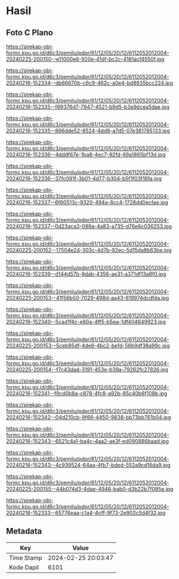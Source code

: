 # Hasil

## Foto C Plano

https://sirekap-obj-formc.kpu.go.id/d6c3/pemilu/pdpr/61/12/05/20/12/6112052012004-20240225-200150--e11000e6-920e-41df-bc2c-4181acf4550f.jpg

https://sirekap-obj-formc.kpu.go.id/d6c3/pemilu/pdpr/61/12/05/20/12/6112052012004-20240216-152334--db66670b-c6c9-462c-a0e4-bd8935bcc224.jpg

https://sirekap-obj-formc.kpu.go.id/d6c3/pemilu/pdpr/61/12/05/20/12/6112052012004-20240216-152335--f89376d7-7947-4521-b9d5-b3a9dcea5dae.jpg

https://sirekap-obj-formc.kpu.go.id/d6c3/pemilu/pdpr/61/12/05/20/12/6112052012004-20240216-152335--896dde52-8524-4dd9-a7d5-07e381785133.jpg

https://sirekap-obj-formc.kpu.go.id/d6c3/pemilu/pdpr/61/12/05/20/12/6112052012004-20240216-152336--4dddf67e-1ba8-4ec7-92fd-69a1865bf13d.jpg

https://sirekap-obj-formc.kpu.go.id/d6c3/pemilu/pdpr/61/12/05/20/12/6112052012004-20240216-152336--37fc091f-3b01-4d77-b304-b5f1f03f16fa.jpg

https://sirekap-obj-formc.kpu.go.id/d6c3/pemilu/pdpr/61/12/05/20/12/6112052012004-20240216-152337--6f60513c-9320-494a-8cc4-1728dd0ecfae.jpg

https://sirekap-obj-formc.kpu.go.id/d6c3/pemilu/pdpr/61/12/05/20/12/6112052012004-20240216-152337--0d23aca3-089a-4a83-a735-d76e6c036253.jpg

https://sirekap-obj-formc.kpu.go.id/d6c3/pemilu/pdpr/61/12/05/20/12/6112052012004-20240225-200152--17504e24-303c-4d7b-92ec-5d15da8b63be.jpg

https://sirekap-obj-formc.kpu.go.id/d6c3/pemilu/pdpr/61/12/05/20/12/6112052012004-20240216-152339--d144d57b-8dab-4356-ae31-a371df13a8f0.jpg

https://sirekap-obj-formc.kpu.go.id/d6c3/pemilu/pdpr/61/12/05/20/12/6112052012004-20240225-200153--41f56b50-7029-498d-aa43-619974dcdfda.jpg

https://sirekap-obj-formc.kpu.go.id/d6c3/pemilu/pdpr/61/12/05/20/12/6112052012004-20240216-152340--5cad1f4c-e60a-4ff5-b5ea-1df404649923.jpg

https://sirekap-obj-formc.kpu.go.id/d6c3/pemilu/pdpr/61/12/05/20/12/6112052012004-20240225-200153--5ceb85df-4de6-4bc2-befd-56b9df38a99c.jpg

https://sirekap-obj-formc.kpu.go.id/d6c3/pemilu/pdpr/61/12/05/20/12/6112052012004-20240225-200154--f7c43dad-3191-453e-b39a-79262fc27826.jpg

https://sirekap-obj-formc.kpu.go.id/d6c3/pemilu/pdpr/61/12/05/20/12/6112052012004-20240216-152341--f9cd0b8a-c878-4fc8-a92b-85c40b6f108b.jpg

https://sirekap-obj-formc.kpu.go.id/d6c3/pemilu/pdpr/61/12/05/20/12/6112052012004-20240216-152342--04d210cb-9f66-4450-9838-bb73bb761b04.jpg

https://sirekap-obj-formc.kpu.go.id/d6c3/pemilu/pdpr/61/12/05/20/12/6112052012004-20240216-152343--6521c4a1-ba4c-4aa2-ae3f-ed090886baad.jpg

https://sirekap-obj-formc.kpu.go.id/d6c3/pemilu/pdpr/61/12/05/20/12/6112052012004-20240216-152343--4c939524-64aa-4fb7-bded-552a9cd16da9.jpg

https://sirekap-obj-formc.kpu.go.id/d6c3/pemilu/pdpr/61/12/05/20/12/6112052012004-20240225-200155--44b074d3-4dae-4946-bab0-d3b22b7f095e.jpg

https://sirekap-obj-formc.kpu.go.id/d6c3/pemilu/pdpr/61/12/05/20/12/6112052012004-20240216-152333--65776eaa-c1a4-4cff-9f73-2e902c5d4f32.jpg


## Metadata

| Key        | Value               |
| ---------- | ------------------- |
| Time Stamp | 2024-02-25 20:03:47 |
| Kode Dapil | 6101                |



